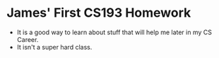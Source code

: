 # James' First CS193 Homework
- It is a good way to learn about stuff that will help me later in my CS Career.
- It isn't a super hard class.
